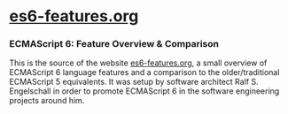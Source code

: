 
# [es6-features.org](http://es6-features.org/)

### ECMAScript 6: Feature Overview &amp; Comparison

This is the source of the website [es6-features.org](http://es6-features.org/),
a small overview of ECMAScript 6 language features and a comparison to
the older/traditional ECMAScript 5 equivalents. It was setup by software
architect Ralf S. Engelschall in order to promote ECMAScript 6 in
the software engineering projects around him.

